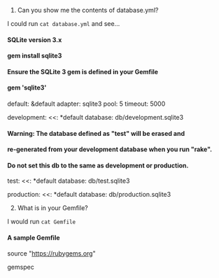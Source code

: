 1) Can you show me the contents of database.yml?

I could run `cat database.yml` and see...

#### SQLite version 3.x
####   gem install sqlite3
####
####   Ensure the SQLite 3 gem is defined in your Gemfile
####   gem 'sqlite3'
####
default: &default
  adapter: sqlite3
  pool: 5
  timeout: 5000

development:
  <<: *default
  database: db/development.sqlite3

#### Warning: The database defined as "test" will be erased and
#### re-generated from your development database when you run "rake".
#### Do not set this db to the same as development or production.
test:
  <<: *default
  database: db/test.sqlite3

production:
  <<: *default
  database: db/production.sqlite3


2) What is in your Gemfile?

I would run `cat Gemfile` 
#### A sample Gemfile
source "https://rubygems.org"

gemspec
